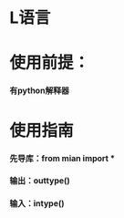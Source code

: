 # L语言
# 使用前提：
#### 有python解释器
# 使用指南
#### 先导库：from mian import *
#### 输出：outtype()
#### 输入：intype()
